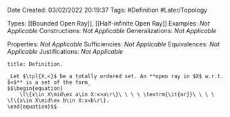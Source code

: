 <div class="topSpace"></div>

Date Created: 03/02/2022 20:19:37
Tags: #Definition #Later/Topology

Types: [[Bounded Open Ray]], [[Half-infinite Open Ray]]
Examples: _Not Applicable_
Constructions: _Not Applicable_
Generalizations: _Not Applicable_

Properties: _Not Applicable_
Sufficiencies: _Not Applicable_
Equivalences: _Not Applicable_
Justifications: _Not Applicable_

``` ad-Definition
title: Definition.

_Let $\tpl{X,<}$ be a totally ordered set. An **open ray in $X$ w.r.t. $<$** is a set of the form_
$$\begin{equation}
    \l\{x\in X\mid\ex a\in X:x>a\r\}\ \ \ \ \textrm{\it{or}}\ \ \ \ \l\{x\in X\mid\ex b\in X:x<b\r\}.
\end{equation}$$

```
